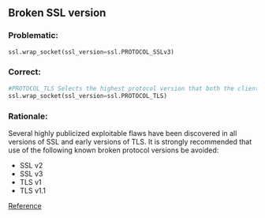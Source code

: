 ## Broken SSL version

### Problematic:


```python
ssl.wrap_socket(ssl_version=ssl.PROTOCOL_SSLv3)
```


### Correct:

```python
#PROTOCOL_TLS Selects the highest protocol version that both the client and server support.
ssl.wrap_socket(ssl_version=ssl.PROTOCOL_TLS)
```

### Rationale:

Several highly publicized exploitable flaws have been discovered in all versions of SSL and early versions of TLS. 
It is strongly recommended that use of the following known broken protocol versions be avoided:
* SSL v2
* SSL v3
* TLS v1
* TLS v1.1

[Reference](https://docs.openstack.org/bandit/latest/plugins/b502_ssl_with_bad_version.html)